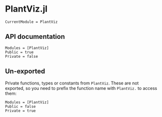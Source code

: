 # PlantViz.jl

```@meta
CurrentModule = PlantViz
```

## API documentation

```@autodocs
Modules = [PlantViz]
Public = true
Private = false
```

## Un-exported

Private functions, types or constants from `PlantViz`. These are not exported, so you need to prefix the function name with `PlantViz.` to access them:

```@autodocs
Modules = [PlantViz]
Public = false
Private = true
```
